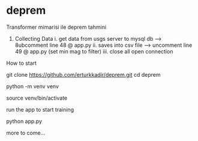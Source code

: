 # deprem
Transformer mimarisi ile deprem tahmini
1. Collecting Data
    i. get data from usgs server to mysql db --> 8ubcomment line 48 @ app.py
    ii. saves into csv file --> uncomment line 49 @ app.py (set min mag to filter)
    iii. close all open connection


How to start
 
git clone https://github.com/erturkkadir/deprem.git
cd deprem

python -m venv venv

source venv/bin/activate

run the app to start training

python app.py

more to come...